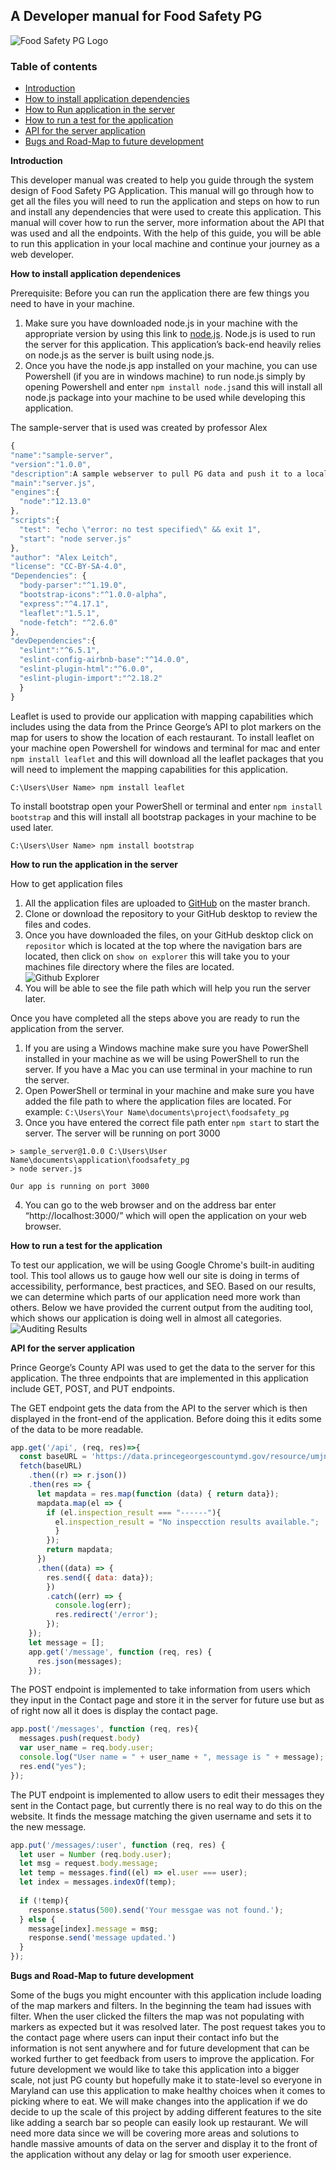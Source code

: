 ## A Developer manual for Food Safety PG
![Food Safety PG Logo](https://github.com/jakecupani/foodsafety_pg/blob/master/src/static/pg-logo.png)

### Table of contents
* [Introduction](#intro)
* [How to install application dependencies](#depend)
* [How to Run application in the server](#server)
* [How to run a test for the application](#test)
* [API for the server application](#API)
* [Bugs and Road-Map to future development](#bugs)

**<a name="intro"></a> Introduction**

This developer manual was created to help you guide through the system design of Food Safety PG Application. This manual
will go through how to get all the files you will need to run the application and steps on how to run and install any dependencies that were
used to create this application. This manual will cover how to run the server, more information about the API that was used and all the endpoints.
With the help of this guide, you will be able to run this application in your local machine and continue your journey as a web developer. 


**<a name = "depend"></a>How to install application dependenices**

Prerequisite: Before you can run the application there are few things you need to have in your machine.
1.	Make sure you have downloaded node.js in your machine with the appropriate version by using this link to [node.js](https://nodejs.org/en/download/). Node.js is used to run the server for this application. This application’s
back-end heavily relies on node.js as the server is built using node.js.
2.	Once you have the node.js app installed on your machine, you can use Powershell (if you are in windows machine) 
to run node.js simply by opening Powershell and enter ```npm install node.js```and this will install all node.js package 
into your machine to be used while developing this application. 

The sample-server that is used was created by professor Alex
```javascript
{
"name":"sample-server",
"version":"1.0.0",
"description":A sample webserver to pull PG data and push it to a local page",
"main":"server.js",
"engines":{
  "node":"12.13.0"
},
"scripts":{
  "test": "echo \"error: no test specified\" && exit 1",
  "start": "node server.js"
},
"author": "Alex Leitch",
"license": "CC-BY-SA-4.0",
"Dependencies": {
  "body-parser":"^1.19.0",
  "bootstrap-icons":"^1.0.0-alpha",
  "express":"^4.17.1",
  "leaflet":"1.5.1",
  "node-fetch": "^2.6.0"
},
"devDependencies":{
  "eslint":"^6.5.1",
  "eslint-config-airbnb-base":"^14.0.0",
  "eslint-plugin-html":"^6.0.0",
  "eslint-plugin-import":"^2.18.2"
  }
}
```
Leaflet is used to provide our application with mapping capabilities which includes using the data from the Prince George’s API
to plot markers on the map for users to show the location of each restaurant. To install leaflet on your machine open Powershell 
for windows and terminal for mac and enter ```npm install leaflet``` and this will download all the leaflet packages that you will need to 
implement the mapping capabilities for this application.</p> 

```C:\Users\User Name> npm install leaflet```

To install bootstrap open your PowerShell or terminal and enter ```npm install bootstrap``` and this will install all bootstrap packages in your 
machine to be used later.

```C:\Users\User Name> npm install bootstrap```

**<a name="server"></a> How to run the application in the server**

How to get application files
1.	All the application files are uploaded to [GitHub](https://github.com/jakecupani/foodsafety_pg) on the master branch. 
2.	Clone or download the repository to your GitHub desktop to review the files and codes.
3.	Once you have downloaded the files, on your GitHub desktop click on ```repositor``` which is located at the top where the navigation bars are located, then click on 
```show on explorer``` this will take you to your machines file directory where the files are located.  
![Github Explorer](https://github.com/jakecupani/foodsafety_pg/blob/master/src/static/githubPG.png)
4.	You will be able to see the file path which will help you run the server later.

Once you have completed all the steps above you are ready to run the application from the server. 
1.	If you are using a Windows machine make sure you have PowerShell installed in your machine as we will be using PowerShell to run the server. If you have a Mac you can use 
terminal in your machine to run the server. 
2.	Open PowerShell or terminal in your machine and make sure you have added the file path to where the application files are located. For example: ```C:\Users\Your Name\documents\project\foodsafety_pg```
3.	Once you have entered the correct file path enter ```npm start``` to start the server. The server will be running on port 3000
```
> sample_server@1.0.0 C:\Users\User Name\documents\application\foodsafety_pg
> node server.js

Our app is running on port 3000
```
4.	You can go to the web browser and on the address bar enter “http://localhost:3000/” which will open the application on your web browser. 

**<a name="test"></a> How to run a test for the application** 

To test our application, we will be using Google Chrome's built-in auditing tool. This tool allows us to gauge how well our site is doing in terms of accessibility, performance, best practices, 
and SEO. Based on our results, we can determine which parts of our application need more work than others. Below we have provided the current output from the auditing tool, which shows our application is doing well 
in almost all categories.
![Auditing Results](/src/static/AuditingResults.png)

**<a name="API"></a> API for the server application**

Prince George’s County API was used to get the data to the server for this application. The three endpoints that are implemented in this application include GET, POST, and PUT endpoints.

The GET endpoint gets the data from the API to the server which is then displayed in the front-end of the application. Before doing this it edits some of the data to be more readable.
```javascript
app.get('/api', (req, res)=>{
  const baseURL = 'https://data.princegeorgescountymd.gov/resource/umjn-t2iz.json';
  fetch(baseURL)
    .then((r) => r.json())
    .then(res => {
      let mapdata = res.map(function (data) { return data});
      mapdata.map(el => {
        if (el.inspection_result === "------"){
          el.inspection_result = "No inspecction results available.";
          }
        });
        return mapdata;
      })
      .then((data) => {
        res.send({ data: data});
        })
        .catch((err) => {
          console.log(err);
          res.redirect('/error');
        });
    });
    let message = [];
    app.get('/message', function (req, res) {
      res.json(messages);
    });
```
The POST endpoint is implemented to take information from users which they input in the Contact page and store it in the server for future use but as of right now all it does is display the contact page. 
```javascript
app.post('/messages', function (req, res){
  messages.push(request.body)
  var user_name = req.body.user;
  console.log("User name = " + user_name + ", message is " + message);
  res.end("yes");
});
```
The PUT endpoint is implemented to allow users to edit their messages they sent in the Contact page, but currently there is no real way to do this on the website. It finds the message matching the given username and sets it to the new message.
```javascript
app.put('/messages/:user', function (req, res) {
  let user = Number (req.body.user);
  let msg = request.body.message;
  let temp = messages.find((el) => el.user === user);
  let index = messages.indexOf(temp);
  
  if (!temp){
    response.status(500).send('Your messgae was not found.');
  } else {
    message[index].message = msg;
    response.send('message updated.')
  }
});
```

**<a name="bugs"></a> Bugs and Road-Map to future development**

Some of the bugs you might encounter with this application include loading of the map markers and filters. In the beginning the team had issues with filter. When the user clicked  the filters the map was not populating with markers as expected but it was resolved later. The post request takes you to the contact page where users can input their contact info but the information is not sent anywhere and for future development that can be worked further to get feedback from users to improve the application. For future development we would like to take this application into a bigger scale, not just PG county but hopefully make it to state-level so everyone in Maryland can use this application to make healthy choices when it comes to picking where to eat. We will make changes into the application if we do decide to up the scale of this project by adding different features to the site like adding a search bar so people can easily look up restaurant. We will need more data since we will be covering more areas and solutions to handle massive amounts of data on the server and display it to the front of the application without any delay or lag for smooth user experience. 

